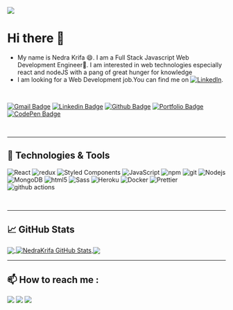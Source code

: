 <!--
**NedraKrifa/NedraKrifa** is a ✨ _special_ ✨ repository because its `README.md` (this file) appears on your GitHub profile.

Here are some ideas to get you started:

- 🔭 I’m currently working on ...
- 🌱 I’m currently learning ...
- 👯 I’m looking to collaborate on ...
- 🤔 I’m looking for help with ...
- 💬 Ask me about ...
- 📫 How to reach me: ...
- 😄 Pronouns: ...
- ⚡ Fun fact: ...
-->


![](https://visitor-badge.glitch.me/badge?page_id=github.com/Nedrakrifa)

# Hi there 👋

* My name is Nedra Krifa 😄. I am a Full Stack Javascript Web Development Engineer🚀.
I am interested in web technologies especially react and nodeJS with a pang of great hunger for knowledge
* I am looking for a Web Development job.You can find me on [![LinkedIn][1.2]][1].

<br>

[![Gmail Badge](https://img.shields.io/badge/-nedrakrifa@gmail.com-c14438?style=flat&logo=Gmail&logoColor=white&link=mailto:nedrakrifa@gmail.com
)](mailto:nedrakrifa@gmail.com) [![Linkedin Badge](https://img.shields.io/badge/-in/nedrakrifa/-0072b1?style=flat&logo=Linkedin&logoColor=white&link=https://www.linkedin.com/nedrakrifa/)](https://www.linkedin.com/in/nedrakrifa/) [![Github Badge](https://img.shields.io/badge/-NedraKrifa-grey?style=flat&logo=github&logoColor=white&link=https://github.com/NedraKrifa/)](https://www.github.com/NedraKrifa/) [![Portfolio Badge](https://img.shields.io/badge/portfolio-web-blue?style=flat&link=https://nedra.dev/)](https://nedra.dev/)
  [![CodePen Badge](https://img.shields.io/badge/Codepen-My%20pens-brightgreen)](https://codepen.io/nedra-krifa)
<p align='left'> 

<br>

---

## 🔧 Technologies & Tools

<p>
  <img alt="React" src="https://img.shields.io/badge/-React-45b8d8?style=flat-square&logo=react&logoColor=white" />
  <img alt="redux" src="https://img.shields.io/badge/-Redux-764ABC?style=flat-square&logo=redux&logoColor=white" />
  <img alt="Styled Components" src="https://img.shields.io/badge/-Styled_Components-db7092?style=flat-square&logo=styled-components&logoColor=white" />
  <img alt="JavaScript" src="https://img.shields.io/badge/-JavaScript-yellow?style=flat-square&logo=javascript&logoColor=white" />  
  <img alt="npm" src="https://img.shields.io/badge/-NPM-CB3837?style=flat-square&logo=npm&logoColor=white" />
  <img alt="git" src="https://img.shields.io/badge/-Git-F05032?style=flat-square&logo=git&logoColor=white" />
  <img alt="Nodejs" src="https://img.shields.io/badge/-Nodejs-43853d?style=flat-square&logo=Node.js&logoColor=white" />
  <img alt="MongoDB" src="https://img.shields.io/badge/-MongoDB-13aa52?style=flat-square&logo=mongodb&logoColor=white" />
  <img alt="html5" src="https://img.shields.io/badge/-HTML5-E34F26?style=flat-square&logo=html5&logoColor=white" />
  <img alt="Sass" src="https://img.shields.io/badge/-Sass-CC6699?style=flat-square&logo=sass&logoColor=white" />
  <img alt="Heroku" src="https://img.shields.io/badge/-Heroku-430098?style=flat-square&logo=heroku&logoColor=white" />
  <img alt="Docker" src="https://img.shields.io/badge/-Docker-46a2f1?style=flat-square&logo=docker&logoColor=white" />
  <img alt="Prettier" src="https://img.shields.io/badge/-Prettier-F7B93E?style=flat-square&logo=prettier&logoColor=white" />
  <img alt="github actions" src="https://img.shields.io/badge/-Github_Actions-2088FF?style=flat-square&logo=github-actions&logoColor=white" />
</p>

<br>

---

## &#x1f4c8; GitHub Stats

<a href="https://github.com/NedraKrifa/NedraKrifa">
  <img align="center" src="https://github-readme-stats.vercel.app/api/top-langs/?username=NedraKrifa&hide=html&title_color=ffffff&text_color=c9cacc&icon_color=2bbc8a&bg_color=1d1f21" />
</a>

<a href="https://github.com/NedraKrifa/NedraKrifa">
  <img align="center" src="https://github-readme-stats.vercel.app/api?username=NedraKrifa&show_icons=true&line_height=27&count_private=true&title_color=ffffff&text_color=c9cacc&icon_color=2bbc8a&bg_color=1d1f21" alt="NedraKrifa GitHub Stats" />
</a>

<a href="https://github.com/NedraKrifa/React-Toast">
  <img align="center" src="https://github-readme-stats.vercel.app/api/pin/?username=NedraKrifa&repo=React-Toast&title_color=ffffff&text_color=c9cacc&icon_color=2bbc8a&bg_color=1d1f21" />
</a>

<br>

---

## :mailbox: How to reach me : 

[<img src="https://img.icons8.com/bubbles/50/000000/gmail.png"/>](mailto:nedrakrifa@gmail.com)
[<img target="_blank" src="https://img.icons8.com/bubbles/50/000000/linkedin.png"/>](https://www.linkedin.com/in/nedrakrifa/)
[<img target="_blank" src="https://img.icons8.com/bubbles/50/000000/github.png">](https://www.github.com/NedraKrifa/)

<!-- icons with padding -->

[1.1]: http://i.imgur.com/tXSoThF.png (twitter icon with padding)
[2.1]: http://i.imgur.com/0o48UoR.png (github icon with padding)

<!-- icons without padding -->

[1.2]: https://raw.githubusercontent.com/MartinHeinz/MartinHeinz/master/linkedin-3-16.png (LinkedIn icon without padding)
[2.2]: http://i.imgur.com/9I6NRUm.png (github icon without padding)



<!-- links to your social media accounts -->

[1]: https://www.linkedin.com/in/nedrakrifa/
[2]: https://github.com/NedraKrifa/



<!-- Resources -->
<!-- Icons: https://simpleicons.org/ -->
<!-- GitHub Stats: https://github.com/anuraghazra/github-readme-stats -->
<!-- Emojis: https://emojipedia.org/emoji/ -->
<!-- HTML Emojis: https://www.fileformat.info/index.htm -->
<!-- Shields: https://shields.io/ -->
<!-- Awesome GitHub Profile README: https://github.com/abhisheknaiidu/awesome-github-profile-readme -->
